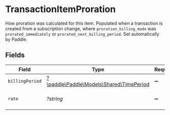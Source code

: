 # TransactionItemProration

How proration was calculated for this item. Populated when a transaction is created from a subscription change, where `proration_billing_mode` was `prorated_immediately` or `prorated_next_billing_period`. Set automatically by Paddle.


## Fields

| Field                                                                         | Type                                                                          | Required                                                                      | Description                                                                   |
| ----------------------------------------------------------------------------- | ----------------------------------------------------------------------------- | ----------------------------------------------------------------------------- | ----------------------------------------------------------------------------- |
| `billingPeriod`                                                               | [?\paddle\Paddle\Models\Shared\TimePeriod](../../Models/Shared/TimePeriod.md) | :heavy_minus_sign:                                                            | N/A                                                                           |
| `rate`                                                                        | *?string*                                                                     | :heavy_minus_sign:                                                            | Rate used to calculate proration.                                             |